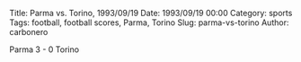Title: Parma vs. Torino, 1993/09/19
Date: 1993/09/19 00:00
Category: sports
Tags: football, football scores, Parma, Torino
Slug: parma-vs-torino
Author: carbonero


Parma 3 - 0 Torino
